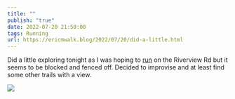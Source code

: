 ```yaml
---
title: ""
publish: "true"
date: 2022-07-20 21:50:00
tags: Running
url: https://ericmwalk.blog/2022/07/20/did-a-little.html
---
```


Did a little exploring tonight as I was hoping to [run](http://www.strava.com/activities/7502578620) on the Riverview Rd but it seems to be blocked and fenced off. Decided to improvise and at least find some other trails with a view.

![](https://ericmwalk.blog/uploads/2022/4dceca049f.jpg)